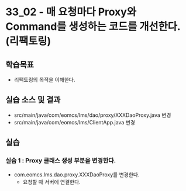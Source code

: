 # 33_02 - 매 요청마다 Proxy와 Command를 생성하는 코드를 개선한다.(리팩토링)

## 학습목표

- 리팩토링의 목적을 이해한다.
   
## 실습 소스 및 결과

- src/main/java/com/eomcs/lms/dao/proxy/XXXDaoProxy.java 변경
- src/main/java/com/eomcs/lms/ClientApp.java 변경

## 실습
### 실습 1 : Proxy 클래스 생성 부분을 변경한다.

- com.eomcs.lms.dao.proxy.XXXDaoProxy를 변경한다.
  - 요청할 때 서버에 연결한다.
